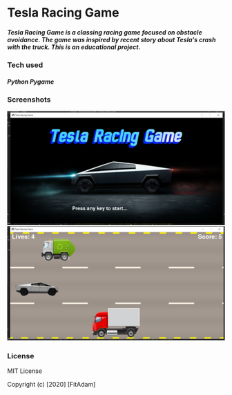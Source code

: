 ﻿# Tesla Racing Game

##### *Tesla Racing Game is a classing racing game focused on obstacle avoidance. The game was inspired by recent story about Tesla's crash with the truck. This is an educational project.*
### Tech used
##### Python Pygame
### Screenshots
![](screenshots/menu.png)
![](screenshots/trucks.png)

### License
MIT License

Copyright (c) [2020] [FitAdam]

